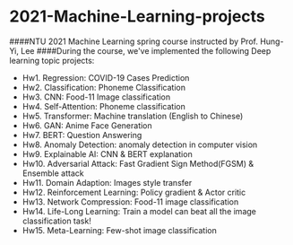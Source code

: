 # 2021-Machine-Learning-projects
####NTU 2021 Machine Learning spring course instructed by Prof. Hung-Yi, Lee
####During the course, we've implemented the following Deep learning topic projects:

* Hw1. Regression: COVID-19 Cases Prediction
* Hw2. Classification: Phoneme Classification
* Hw3. CNN: Food-11 Image classification
* Hw4. Self-Attention: Phoneme classification 
* Hw5. Transformer: Machine translation (English to Chinese)
* Hw6. GAN: Anime Face Generation
* Hw7. BERT: Question Answering
* Hw8. Anomaly Detection: anomaly detection in computer vision 
* Hw9. Explainable AI: CNN & BERT explanation
* Hw10. Adversarial Attack:  Fast Gradient Sign Method(FGSM) & Ensemble attack
* Hw11. Domain Adaption: Images style transfer
* Hw12. Reinforcement Learning: Policy gradient & Actor critic
* Hw13. Network Compression: Food-11 image classification
* Hw14. Life-Long Learning: Train a model can beat all the image classification task!
* Hw15. Meta-Learning: Few-shot image classification
